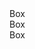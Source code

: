<!DOCTYPE html> 
<html> <head> 
<link rel="stylesheet" type="text/css" href="gradient.css"> 
</head> 
<body> 
<div class="linear">Box</div>
<div class="gradient">Box</div>
<div class="ellipse">Box</div>
</body> 
</html>
